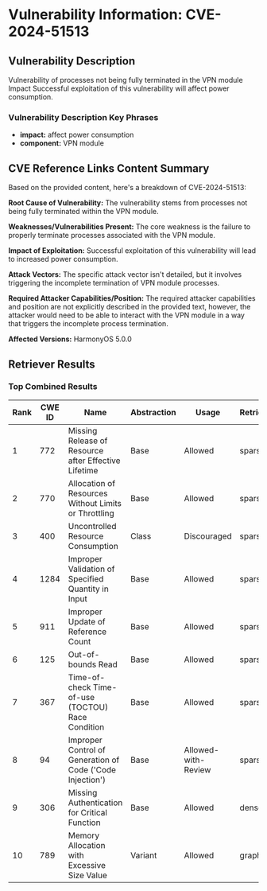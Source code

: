 # Vulnerability Information: CVE-2024-51513

## Vulnerability Description
Vulnerability of processes not being fully terminated in the VPN module Impact Successful exploitation of this vulnerability will affect power consumption.

### Vulnerability Description Key Phrases
- **impact:** affect power consumption
- **component:** VPN module

## CVE Reference Links Content Summary
Based on the provided content, here's a breakdown of CVE-2024-51513:

**Root Cause of Vulnerability:**
The vulnerability stems from processes not being fully terminated within the VPN module.

**Weaknesses/Vulnerabilities Present:**
The core weakness is the failure to properly terminate processes associated with the VPN module.

**Impact of Exploitation:**
Successful exploitation of this vulnerability will lead to increased power consumption.

**Attack Vectors:**
The specific attack vector isn't detailed, but it involves triggering the incomplete termination of VPN module processes.

**Required Attacker Capabilities/Position:**
The required attacker capabilities and position are not explicitly described in the provided text, however, the attacker would need to be able to interact with the VPN module in a way that triggers the incomplete process termination.

**Affected Versions:**
HarmonyOS 5.0.0

## Retriever Results

### Top Combined Results

| Rank | CWE ID | Name | Abstraction | Usage  | Retrievers | Individual Scores |
|------|--------|------|-------------|-------|------------|-------------------|
| 1 | 772 | Missing Release of Resource after Effective Lifetime | Base | Allowed | sparse | 0.044 |
| 2 | 770 | Allocation of Resources Without Limits or Throttling | Base | Allowed | sparse | 0.041 |
| 3 | 400 | Uncontrolled Resource Consumption | Class | Discouraged | sparse | 0.040 |
| 4 | 1284 | Improper Validation of Specified Quantity in Input | Base | Allowed | sparse | 0.038 |
| 5 | 911 | Improper Update of Reference Count | Base | Allowed | sparse | 0.037 |
| 6 | 125 | Out-of-bounds Read | Base | Allowed | sparse | 0.036 |
| 7 | 367 | Time-of-check Time-of-use (TOCTOU) Race Condition | Base | Allowed | sparse | 0.036 |
| 8 | 94 | Improper Control of Generation of Code ('Code Injection') | Base | Allowed-with-Review | sparse | 0.036 |
| 9 | 306 | Missing Authentication for Critical Function | Base | Allowed | dense | 0.505 |
| 10 | 789 | Memory Allocation with Excessive Size Value | Variant | Allowed | graph | 0.003 |

